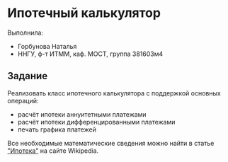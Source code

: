 # Ипотечный калькулятор

Выполнила:

 - Горбунова Наталья
 - ННГУ, ф-т ИТММ, каф. МОСТ, группа 381603м4

## Задание

Реализовать класс ипотечного калькулятора с поддержкой основных операций:

 - расчёт ипотеки аннуитетными платежами
 - расчёт ипотеки дифференцированными платежами
 - печать графика платежей

Все необходимые математические сведения можно найти в статье
["Ипотека"][mortgage] на сайте Wikipedia.

<!-- LINKS -->

[mortgage]: https://ru.wikipedia.org/wiki/Ипотека

